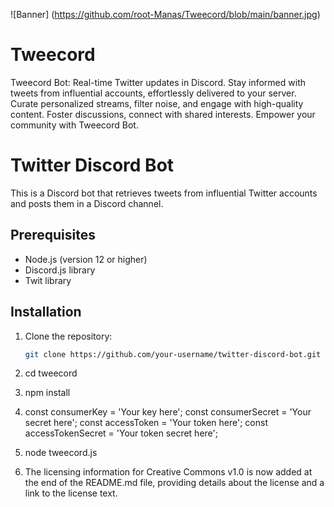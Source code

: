 ![Banner] (https://github.com/root-Manas/Tweecord/blob/main/banner.jpg)

# Tweecord
Tweecord Bot: Real-time Twitter updates in Discord. Stay informed with tweets from influential accounts, effortlessly delivered to your server. Curate personalized streams, filter noise, and engage with high-quality content. Foster discussions, connect with shared interests. Empower your community with Tweecord Bot.
# Twitter Discord Bot

This is a Discord bot that retrieves tweets from influential Twitter accounts and posts them in a Discord channel.

## Prerequisites

- Node.js (version 12 or higher)
- Discord.js library
- Twit library

## Installation

1. Clone the repository:

   ```bash
   git clone https://github.com/your-username/twitter-discord-bot.git
   
2. cd tweecord
   
3. npm install

4. const consumerKey = 'Your key here';
   const consumerSecret = 'Your secret here';
   const accessToken = 'Your token here';
   const accessTokenSecret = 'Your token secret here';

5. node tweecord.js

6. The licensing information for Creative Commons v1.0 is now added at the end of the README.md file, providing details about the license and a link to the license text.

